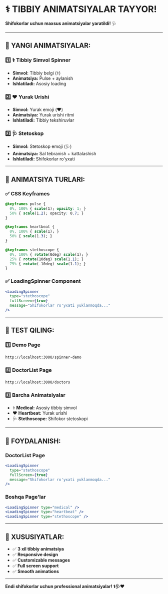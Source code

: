 # ⚕ TIBBIY ANIMATSIYALAR TAYYOR!

**Shifokorlar uchun maxsus animatsiyalar yaratildi!** 🩺

---

## 🎯 YANGI ANIMATSIYALAR:

### 1️⃣ **⚕ Tibbiy Simvol Spinner**
- **Simvol:** Tibbiy belgi (⚕)
- **Animatsiya:** Pulse + aylanish
- **Ishlatiladi:** Asosiy loading

### 2️⃣ **❤️ Yurak Urishi**
- **Simvol:** Yurak emoji (❤️)
- **Animatsiya:** Yurak urishi ritmi
- **Ishlatiladi:** Tibbiy tekshiruvlar

### 3️⃣ **🩺 Stetoskop**
- **Simvol:** Stetoskop emoji (🩺)
- **Animatsiya:** Sal tebranish + kattalashish
- **Ishlatiladi:** Shifokorlar ro'yxati

---

## 🎨 ANIMATSIYA TURLARI:

### ✅ **CSS Keyframes**
```css
@keyframes pulse {
  0%, 100% { scale(1); opacity: 1; }
  50% { scale(1.2); opacity: 0.7; }
}

@keyframes heartbeat {
  0%, 100% { scale(1); }
  50% { scale(1.3); }
}

@keyframes stethoscope {
  0%, 100% { rotate(0deg) scale(1); }
  25% { rotate(10deg) scale(1.1); }
  75% { rotate(-10deg) scale(1.1); }
}
```

### ✅ **LoadingSpinner Component**
```jsx
<LoadingSpinner 
  type="stethoscope" 
  fullScreen={true}
  message="Shifokorlar ro'yxati yuklanmoqda..."
/>
```

---

## 🧪 TEST QILING:

### 1️⃣ **Demo Page**
```
http://localhost:3000/spinner-demo
```

### 2️⃣ **DoctorList Page**
```
http://localhost:3000/doctors
```

### 3️⃣ **Barcha Animatsiyalar**
- ⚕ **Medical:** Asosiy tibbiy simvol
- ❤️ **Heartbeat:** Yurak urishi
- 🩺 **Stethoscope:** Shifokor stetoskopi

---

## 🎯 FOYDALANISH:

### **DoctorList Page**
```jsx
<LoadingSpinner 
  type="stethoscope" 
  fullScreen={true}
  message="Shifokorlar ro'yxati yuklanmoqda..."
/>
```

### **Boshqa Page'lar**
```jsx
<LoadingSpinner type="medical" />
<LoadingSpinner type="heartbeat" />
<LoadingSpinner type="stethoscope" />
```

---

## 🚀 XUSUSIYATLAR:

- ✅ **3 xil tibbiy animatsiya**
- ✅ **Responsive design**
- ✅ **Customizable messages**
- ✅ **Full screen support**
- ✅ **Smooth animations**

---

**Endi shifokorlar uchun professional animatsiyalar! ⚕️🩺❤️**
